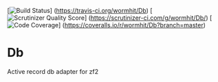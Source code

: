 [![Build Status](https://travis-ci.org/wormhit/Db.png?branch=master)]
(https://travis-ci.org/wormhit/Db)
[![Scrutinizer Quality Score](https://scrutinizer-ci.com/g/wormhit/Db/badges/quality-score.png?s=d68af23f7264432f45c63c69e455ca105312612f)]
(https://scrutinizer-ci.com/g/wormhit/Db/)
[![Code Coverage](https://coveralls.io/repos/wormhit/Db/badge.png?branch=master)]
(https://coveralls.io/r/wormhit/Db?branch=master)


Db
==

Active record db adapter for zf2
